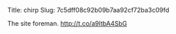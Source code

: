 Title: chirp
Slug: 7c5dff08c92b09b7aa92cf72ba3c09fd

The site foreman. <a href="http://t.co/a9ItbA4SbG">http://t.co/a9ItbA4SbG</a>
